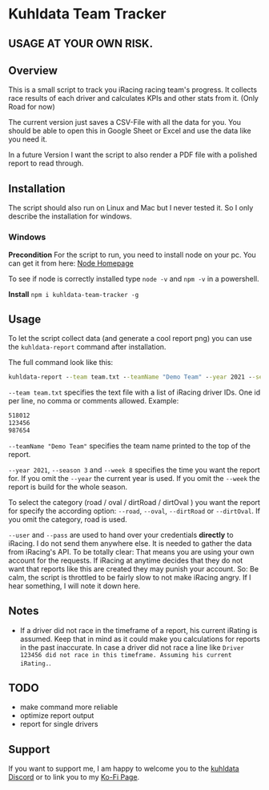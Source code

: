 # Kuhldata Team Tracker

## USAGE AT YOUR OWN RISK.

## Overview
This is a small script to track you iRacing racing team's progress. It collects race results of each driver and calculates KPIs and other stats from it. (Only Road for now)

The current version just saves a CSV-File with all the data for you. You should be able to open this in Google Sheet or Excel and use the data like you need it.

In a future Version I want the script to also render a PDF file with a polished report to read through.

## Installation
The script should also run on Linux and Mac but I never tested it. So I only describe the installation for windows.
### Windows

**Precondition**
For the script to run, you need to install node on your pc. You can get it from here: [Node Homepage](https://nodejs.org/en/download/current/)

To see if node is correctly installed type `node -v` and `npm -v` in a powershell.

**Install**
`npm i kuhldata-team-tracker -g`

## Usage
To let the script collect data (and generate a cool report png) you can use the `kuhldata-report` command after installation.

The full command look like this:
```cmd
kuhldata-report --team team.txt --teamName "Demo Team" --year 2021 --season 3 --week 8 --road --user kalle+smurf@kalle.co --pass '"neg7gte_BNY_nxp5vkb"'
```

`--team team.txt` specifies the text file with a list of iRacing driver IDs. One id per line, no comma or comments allowed. Example:

```txt
518012
123456
987654
```

`--teamName "Demo Team"` specifies the team name printed to the top of the report.

`--year 2021`, `--season 3` and `--week 8` specifies the time you want the report for. If you omit the `--year` the current year is used. If you omit the `--week` the report is build for the whole season.

To select the category (road / oval / dirtRoad / dirtOval ) you want the report for specify the according option: `--road`, `--oval`, `--dirtRoad` or `--dirtOval`. If you omit the category, road is used.

`--user`  and  `--pass` are used to hand over your credentials **directly** to iRacing. I do not send them anywhere else. It is needed to gather the data from iRacing's API. To be totally clear: That means you are using your own account for the requests. If iRacing at anytime decides that they do not want that reports like this are created they may punish your account. So: Be calm, the script is throttled to be fairly slow to not make iRacing angry. If I hear something, I will note it down here.

## Notes
* If a driver did not race in the timeframe of a report, his current iRating is assumed. Keep that in mind as it could make you calculations for reports in the past inaccurate. In case a driver did not race a line like `Driver 123456 did not race in this timeframe. Assuming his current iRating.`.

## TODO
* make command more reliable
* optimize report output
* report for single drivers

## Support
If you want to support me, I am happy to welcome you to the [kuhldata Discord](https://discord.gg/PTuZfQRWDj) or to link you to my [Ko-Fi Page](https://ko-fi.com/kuhldata).